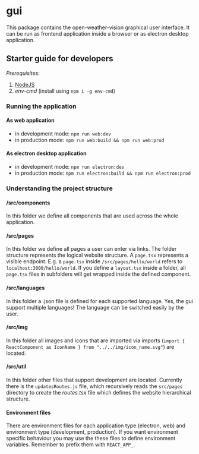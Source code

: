 # gui

This package contains the open-weather-vision graphical user interface. It can be run as frontend application inside a browser or as electron desktop application.

## Starter guide for developers

*Prerequisites*:
1. [NodeJS](https://nodejs.org/en)
2. _env-cmd_ (install using `npm i -g env-cmd`)

### Running the application

#### As web application
- in development mode: `npm run web:dev`
- in production mode: `npm run web:build && npm run web:prod`

#### As electron desktop application
- in development mode: `npm run electron:dev`
- in production mode: `npm run electron:build && npm run electron:prod`

### Understanding the project structure

#### /src/components
In this folder we define all components that are used across the whole application.

#### /src/pages
In this folder we define all pages a user can enter via links.
The folder structure represents the logical website structure. A `page.tsx` represents a visible endpoint. E.g. a `page.tsx` inside `/src/pages/hello/world` refers to `localhost:3000/hello/world`. 
If you define a `layout.tsx` inside a folder, all `page.tsx` files in subfolders will get wrapped inside the defined component.

#### /src/languages
In this folder a .json file is defined for each supported language. Yes, the gui support multiple languages! The language can be switched easily by the user.

#### /src/img
In this folder all images and icons that are imported via imports (`import { ReactComponent as IconName } from "../../img/icon_name.svg"`) are located.

#### /src/util
In this folder other files that support development are located. Currently there is the `updatesRoutes.js` file, which recursively reads the `src/pages` directory to create the _routes.tsx_ file which defines the website hierarchical structure.

#### Environment files
There are environment files for each application type (electron, web) and environment type (development, production). If you want environment specific behaviour you may use the these files to define environment variables. Remember to prefix them with `REACT_APP_`.